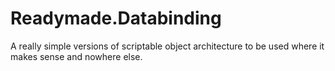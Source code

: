 # Readymade.Databinding
A really simple versions of scriptable object architecture to be used where it makes sense and nowhere else.

